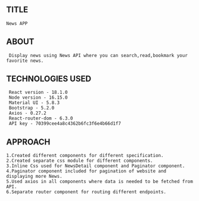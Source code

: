 ## TITLE
    News APP

## ABOUT
     Display news using News API where you can search,read,bookmark your favorite news.

## TECHNOLOGIES USED
     React version - 18.1.0
     Node version - 16.15.0
     Material UI - 5.8.3
     Bootstrap - 5.2.0
     Axios - 0.27.2
     React-router-dom - 6.3.0
     API key - 70399cee4a8c4362b6fc3f6e4b66d1f7

## APPROACH  
    1.Created different components for different specification.
    2.Created separate css module for different components.
    3.Inline Css used for NewsDetail component and Paginator component.
    4.Paginator component included for pagination of website and displaying more News.
    5.Used axios in all components where data is needed to be fetched from API.
    6.Separate router component for routing different endpoints.

